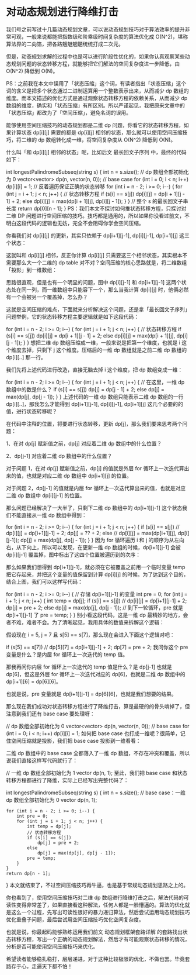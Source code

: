 # 对动态规划进行降维打击
我们号之前写过十几篇动态规划文章，可以说动态规划技巧对于算法效率的提升非常可观，一般来说都能把指数级和阶乘级时间复杂度的算法优化成 O(N^2)，堪称算法界的二向箔，把各路魑魅魍魉统统打成二次元。

但是，动态规划求解的过程中也是可以进行阶段性优化的，如果你认真观察某些动态规划问题的状态转移方程，就能够把它们解法的空间复杂度进一步降低，由 O(N^2) 降低到 O(N)。

PS：之前我在本文中误用了「状态压缩」这个词，有读者指出「状态压缩」这个词的含义是把多个状态通过二进制运算用一个整数表示出来，从而减少 dp 数组的维度。而本文描述的优化方式是通过观察状态转移方程的依赖关系，从而减少 dp 数组的维度，确实和「状态压缩」有所区别。所以严谨起见，我把原来文章中的「状态压缩」都改为了「空间压缩」，避免名词的误用。

能够使用空间压缩技巧的动态规划都是二维 dp 问题，你看它的状态转移方程，如果计算状态 dp[i][j] 需要的都是 dp[i][j] 相邻的状态，那么就可以使用空间压缩技巧，将二维的 dp 数组转化成一维，将空间复杂度从 O(N^2) 降低到 O(N)。

什么叫「和 dp[i][j] 相邻的状态」呢，比如后文 最长回文子序列 中，最终的代码如下：

int longestPalindromeSubseq(string s) {
    int n = s.size();
    // dp 数组全部初始化为 0
    vector<vector<int>> dp(n, vector<int>(n, 0));
    // base case
    for (int i = 0; i < n; i++)
        dp[i][i] = 1;
    // 反着遍历保证正确的状态转移
    for (int i = n - 2; i >= 0; i--) {
        for (int j = i + 1; j < n; j++) {
            // 状态转移方程
            if (s[i] == s[j])
                dp[i][j] = dp[i + 1][j - 1] + 2;
            else
                dp[i][j] = max(dp[i + 1][j], dp[i][j - 1]);
        }
    }
    // 整个 s 的最长回文子串长度
    return dp[0][n - 1];
}
PS：我们本文不探讨如何推状态转移方程，只探讨对二维 DP 问题进行空间压缩的技巧。技巧都是通用的，所以如果你没看过前文，不明白这段代码的逻辑也无妨，完全不会阻碍你学会空间压缩。

你看我们对 dp[i][j] 的更新，其实只依赖于 dp[i+1][j-1], dp[i][j-1], dp[i+1][j] 这三个状态：


这就叫和 dp[i][j] 相邻，反正你计算 dp[i][j] 只需要这三个相邻状态，其实根本不需要那么大一个二维的 dp table 对不对？空间压缩的核心思路就是，将二维数组「投影」到一维数组：


思路很直观，但是也有一个明显的问题，图中 dp[i][j-1] 和 dp[i+1][j-1] 这两个状态处在同一列，而一维数组中只能容下一个，那么当我计算 dp[i][j] 时，他俩必然有一个会被另一个覆盖掉，怎么办？

这就是空间压缩的难点，下面就来分析解决这个问题，还是拿「最长回文子序列」问题举例，它的状态转移方程主要逻辑就是如下这段代码：

for (int i = n - 2; i >= 0; i--) {
    for (int j = i + 1; j < n; j++) {
        // 状态转移方程
        if (s[i] == s[j])
            dp[i][j] = dp[i + 1][j - 1] + 2;
        else
            dp[i][j] = max(dp[i + 1][j], dp[i][j - 1]);
    }
}
想把二维 dp 数组压缩成一维，一般来说是把第一个维度，也就是 i 这个维度去掉，只剩下 j 这个维度。压缩后的一维 dp 数组就是之前二维 dp 数组的 dp[i][..] 那一行。

我们先将上述代码进行改造，直接无脑去掉 i 这个维度，把 dp 数组变成一维：

for (int i = n - 2; i >= 0; i--) {
    for (int j = i + 1; j < n; j++) {
        // 在这里，一维 dp 数组中的数是什么？
        if (s[i] == s[j])
            dp[j] = dp[j - 1] + 2;
        else
            dp[j] = max(dp[j], dp[j - 1]);
    }
}
上述代码的一维 dp 数组只能表示二维 dp 数组的一行 dp[i][..]，那我怎么才能得到 dp[i+1][j-1], dp[i][j-1], dp[i+1][j] 这几个必要的的值，进行状态转移呢？

在代码中注释的位置，将要进行状态转移，更新 dp[j]，那么我们要来思考两个问题：

1、在对 dp[j] 赋新值之前，dp[j] 对应着二维 dp 数组中的什么位置？

2、dp[j-1] 对应着二维 dp 数组中的什么位置？

对于问题 1，在对 dp[j] 赋新值之前，dp[j] 的值就是外层 for 循环上一次迭代算出来的值，也就是对应二维 dp 数组中 dp[i+1][j] 的位置。

对于问题 2，dp[j-1] 的值就是内层 for 循环上一次迭代算出来的值，也就是对应二维 dp 数组中 dp[i][j-1] 的位置。

那么问题已经解决了一大半了，只剩下二维 dp 数组中的 dp[i+1][j-1] 这个状态我们不能直接从一维 dp 数组中得到：

for (int i = n - 2; i >= 0; i--) {
    for (int j = i + 1; j < n; j++) {
        if (s[i] == s[j])
            // dp[i][j] = dp[i+1][j-1] + 2;
            dp[j] = ?? + 2;
        else
            // dp[i][j] = max(dp[i+1][j], dp[i][j-1]);
            dp[j] = max(dp[j], dp[j - 1]);
    }
}
因为 for 循环遍历 i 和 j 的顺序为从左向右，从下向上，所以可以发现，在更新一维 dp 数组的时候，dp[i+1][j-1] 会被 dp[i][j-1] 覆盖掉，图中标出了这四个位置被遍历到的次序：


那么如果我们想得到 dp[i+1][j-1]，就必须在它被覆盖之前用一个临时变量 temp 把它存起来，并把这个变量的值保留到计算 dp[i][j] 的时候。为了达到这个目的，结合上图，我们可以这样写代码：

for (int i = n - 2; i >= 0; i--) {
    // 存储 dp[i+1][j-1] 的变量
    int pre = 0;
    for (int j = i + 1; j < n; j++) {
        int temp = dp[j];
        if (s[i] == s[j])
            // dp[i][j] = dp[i+1][j-1] + 2;
            dp[j] = pre + 2;
        else
            dp[j] = max(dp[j], dp[j - 1]);
        // 到下一轮循环，pre 就是 dp[i+1][j-1] 了
        pre = temp;
    }
}
别小看这段代码，这是一维 dp 最精妙的地方，会者不难，难者不会。为了清晰起见，我用具体的数值来拆解这个逻辑：

假设现在 i = 5, j = 7 且 s[5] == s[7]，那么现在会进入下面这个逻辑对吧：

if (s[5] == s[7])
    // dp[5][7] = dp[i+1][j-1] + 2;
    dp[7] = pre + 2;
我问你这个 pre 变量是什么？是内层 for 循环上一次迭代的 temp 值。

那我再问你内层 for 循环上一次迭代的 temp 值是什么？是 dp[j-1] 也就是 dp[6]，但这是外层 for 循环上一次迭代对应的 dp[6]，也就是二维 dp 数组中的 dp[i+1][6] = dp[6][6]。

也就是说，pre 变量就是 dp[i+1][j-1] = dp[6][6]，也就是我们想要的结果。

那么现在我们成功对状态转移方程进行了降维打击，算是最硬的的骨头啃掉了，但注意到我们还有 base case 要处理呀：

// dp 数组全部初始化为 0
vector<vector<int>> dp(n, vector<int>(n, 0));
// base case
for (int i = 0; i < n; i++)
    dp[i][i] = 1;
如何把 base case 也打成一维呢？很简单，记住空间压缩就是投影，我们把 base case 投影到一维看看：


二维 dp 数组中的 base case 全都落入了一维 dp 数组，不存在冲突和覆盖，所以说我们直接这样写代码就行了：

// 一维 dp 数组全部初始化为 1
vector<int> dp(n, 1);
至此，我们把 base case 和状态转移方程都进行了降维，实际上已经写出完整代码了：

int longestPalindromeSubseq(string s) {
    int n = s.size();
    // base case：一维 dp 数组全部初始化为 0
    vector<int> dp(n, 1);

    for (int i = n - 2; i >= 0; i--) {
        int pre = 0;
        for (int j = i + 1; j < n; j++) {
            int temp = dp[j];
            // 状态转移方程
            if (s[i] == s[j])
                dp[j] = pre + 2;
            else
                dp[j] = max(dp[j], dp[j - 1]);
            pre = temp;
        }
    }
    return dp[n - 1];
}
本文就结束了，不过空间压缩技巧再牛逼，也是基于常规动态规划思路之上的。

你也看到了，使用空间压缩技巧对二维 dp 数组进行降维打击之后，解法代码的可读性变得非常差了，如果直接看这种解法，任何人都是一脸懵逼的。算法的优化就是这么一个过程，先写出可读性很好的暴力递归算法，然后尝试运用动态规划技巧优化重叠子问题，最后尝试用空间压缩技巧优化空间复杂度。

也就是说，你最起码能够熟练运用我们前文 动态规划框架套路详解 的套路找出状态转移方程，写出一个正确的动态规划解法，然后才有可能观察状态转移的情况，分析是否可能使用空间压缩技巧来优化。

希望读者能够稳扎稳打，层层递进，对于这种比较极限的优化，不做也罢。毕竟套路存于心，走遍天下都不怕！